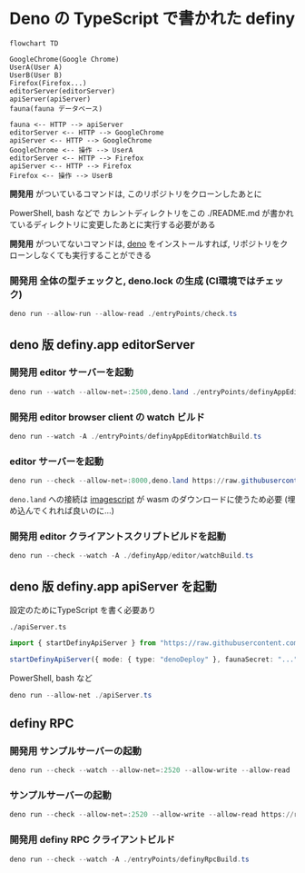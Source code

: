 # Deno の TypeScript で書かれた definy

```mermaid
flowchart TD

GoogleChrome(Google Chrome)
UserA(User A)
UserB(User B)
Firefox(Firefox...)
editorServer(editorServer)
apiServer(apiServer)
fauna(fauna データベース)

fauna <-- HTTP --> apiServer
editorServer <-- HTTP --> GoogleChrome
apiServer <-- HTTP --> GoogleChrome
GoogleChrome <-- 操作 --> UserA
editorServer <-- HTTP --> Firefox
apiServer <-- HTTP --> Firefox
Firefox <-- 操作 --> UserB
```

**開発用** がついているコマンドは, このリポジトリをクローンしたあとに

PowerShell, bash などで カレントディレクトリをこの ./README.md が書かれているディレクトリに変更したあとに実行する必要がある

**開発用** がついてないコマンドは, [deno](https://deno.land/) をインストールすれば, リポジトリをクローンしなくても実行することができる

### **開発用** 全体の型チェックと, deno.lock の生成 (CI環境ではチェック) 
```ps1
deno run --allow-run --allow-read ./entryPoints/check.ts
```

## deno 版 definy.app editorServer

### **開発用** editor サーバーを起動

```ps1
deno run --watch --allow-net=:2500,deno.land ./entryPoints/definyAppEditorServerDev.ts
```

### **開発用** editor browser client の watch ビルド

```ps1
deno run --watch -A ./entryPoints/definyAppEditorWatchBuild.ts
```

### editor サーバーを起動

```ps1
deno run --check --allow-net=:8000,deno.land https://raw.githubusercontent.com/narumincho/definy/main/deno-lib/entryPoints/definyAppEditorServerDenoDeploy.ts
```

`deno.land` への接続は [imagescript](https://github.com/matmen/ImageScript) が wasm のダウンロードに使うため必要 (埋め込んでくれれば良いのに...)

### **開発用** editor クライアントスクリプトビルドを起動

```ps1
deno run --check --watch -A ./definyApp/editor/watchBuild.ts
```

## deno 版 definy.app apiServer を起動

設定のためにTypeScript を書く必要あり

`./apiServer.ts`
```ts
import { startDefinyApiServer } from "https://raw.githubusercontent.com/narumincho/definy/main/deno-lib/definyApp/apiServer/main.ts";

startDefinyApiServer({ mode: { type: "denoDeploy" }, faunaSecret: "..." });
```

PowerShell, bash など
```ps1
deno run --allow-net ./apiServer.ts
```

## definy RPC

### **開発用** サンプルサーバーの起動

```ps1
deno run --check --watch --allow-net=:2520 --allow-write --allow-read ./entryPoints/definyRpcServerDev.ts
```

### サンプルサーバーの起動

```ps1
deno run --check --allow-net=:2520 --allow-write --allow-read https://raw.githubusercontent.com/narumincho/definy/main/deno-lib/entryPoints/definyRpcServerDenoDeploy.ts
```

### **開発用** definy RPC クライアントビルド

```ps1
deno run --check --watch -A ./entryPoints/definyRpcBuild.ts
```
